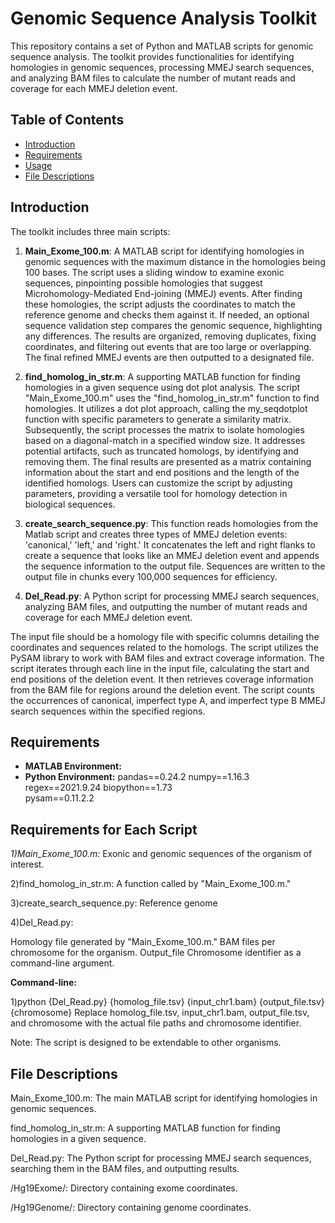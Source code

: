 # Genomic Sequence Analysis Toolkit

This repository contains a set of Python and MATLAB scripts for genomic sequence analysis. The toolkit provides functionalities for identifying homologies in genomic sequences, processing MMEJ search sequences, and analyzing BAM files to calculate the number of mutant reads and coverage for each MMEJ deletion event.

## Table of Contents

- [Introduction](#introduction)
- [Requirements](#requirements)
- [Usage](#usage)
- [File Descriptions](#file-descriptions)


## Introduction

The toolkit includes three main scripts:

1. **Main_Exome_100.m**: A MATLAB script for identifying homologies in genomic sequences with the maximum distance in the homologies being 100 bases.
The script uses a sliding window to examine exonic sequences, pinpointing possible homologies that suggest Microhomology-Mediated End-joining (MMEJ) events. After finding these homologies, the script adjusts the coordinates to match the reference genome and checks them against it. If needed, an optional sequence validation step compares the genomic sequence, highlighting any differences. The results are organized, removing duplicates, fixing coordinates, and filtering out events that are too large or overlapping. The final refined MMEJ events are then outputted to a designated file. 

2. **find_homolog_in_str.m**: A supporting MATLAB function for finding homologies in a given sequence using dot plot analysis.
   The script "Main_Exome_100.m" uses the "find_homolog_in_str.m" function to find homologies. It utilizes a dot plot approach, calling the my_seqdotplot function with specific parameters to generate a similarity matrix. Subsequently, the script processes the matrix to isolate homologies based on a diagonal-match in a specified window size. It addresses potential artifacts, such as truncated homologs, by identifying and removing them. The final results are presented as a matrix containing information about the start and end positions and the length of the identified homologs. Users can customize the script by adjusting parameters, providing a versatile tool for homology detection in biological sequences.

3. **create_search_sequence.py**: This function reads homologies from the Matlab script and creates three types of MMEJ deletion events: 'canonical,'  'left,' and 'right.' It concatenates the left and right flanks to create a sequence that looks like an MMEJ deletion event and appends the
    sequence information to the output file. Sequences are written to the output file in chunks every 100,000 sequences for efficiency.

4. **Del_Read.py**: A Python script for processing MMEJ search sequences, analyzing BAM files, and outputting the number of mutant reads and coverage for each MMEJ deletion event.
   
 The input file should be a homology file with specific columns detailing the coordinates and sequences related to the homologs. The script utilizes the PySAM library to work with BAM files and extract coverage information. The script iterates through each line in the input file, calculating the start and end positions of the deletion event. It then retrieves coverage information from the BAM file for regions around the deletion event. The script counts the occurrences of canonical, imperfect type A, and imperfect type B MMEJ search sequences within the specified regions.


## Requirements

- **MATLAB Environment:** 
- **Python Environment:** 
      pandas==0.24.2
      numpy==1.16.3
      regex==2021.9.24
      biopython==1.73  
      pysam==0.11.2.2
  
## Requirements for Each Script
*1)Main_Exome_100.m:*
Exonic and genomic sequences of the organism of interest.

2)find_homolog_in_str.m:
A function called by "Main_Exome_100.m."

3)create_search_sequence.py:
Reference genome

4)Del_Read.py:

Homology file generated by "Main_Exome_100.m."
BAM files per chromosome for the organism.
Output_file
Chromosome identifier as a command-line argument.

**Command-line:**


1)python {Del_Read.py} {homolog_file.tsv} {input_chr1.bam} {output_file.tsv} {chromosome}
Replace homolog_file.tsv, input_chr1.bam, output_file.tsv, and chromosome with the actual file paths and chromosome identifier.

Note:
The script is designed to be extendable to other organisms.

## File Descriptions

Main_Exome_100.m: The main MATLAB script for identifying homologies in genomic sequences.

find_homolog_in_str.m: A supporting MATLAB function for finding homologies in a given sequence.

Del_Read.py: The Python script for processing MMEJ search sequences, searching them in the BAM files, and outputting results.

/Hg19Exome/: Directory containing exome coordinates.

/Hg19Genome/: Directory containing genome coordinates.








